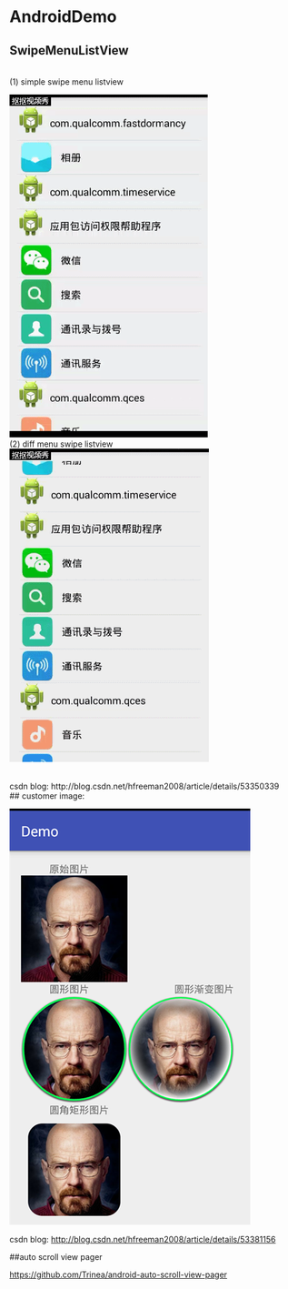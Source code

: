 # AndroidDemo

## SwipeMenuListView
</br>
(1) simple swipe menu listview

![Image text](simple_swipe_menu_lisview.gif)
</br>
(2) diff menu swipe listview
</br>
![Image text](diff_menu_swip_listview.gif)

</br>
csdn blog:
http://blog.csdn.net/hfreeman2008/article/details/53350339

</br>
## customer image:

![Image text](customer_image_view.png)

csdn blog:
http://blog.csdn.net/hfreeman2008/article/details/53381156

##auto scroll view pager

https://github.com/Trinea/android-auto-scroll-view-pager